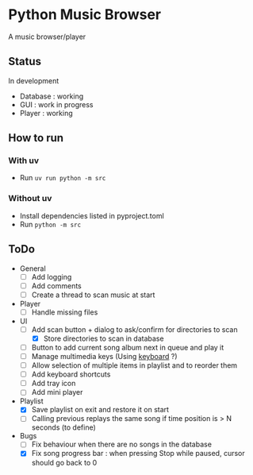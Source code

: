 # Python Music Browser

A music browser/player

## Status

In development

- Database : working
- GUI : work in progress
- Player : working

## How to run

### With uv

- Run `uv run python -m src`

### Without uv

- Install dependencies listed in pyproject.toml
- Run `python -m src`

## ToDo

- General
  - [ ] Add logging
  - [ ] Add comments
  - [ ] Create a thread to scan music at start
- Player
  - [ ] Handle missing files
- UI
  - [ ] Add scan button + dialog to ask/confirm for directories to scan
    - [x] Store directories to scan in database
  - [ ] Button to add current song album next in queue and play it
  - [ ] Manage multimedia keys (Using [keyboard](https://pypi.org/project/keyboard/) ?)
  - [ ] Allow selection of multiple items in playlist and to reorder them
  - [ ] Add keyboard shortcuts
  - [ ] Add tray icon
  - [ ] Add mini player
- Playlist
  - [x] Save playlist on exit and restore it on start
  - [ ] Calling previous replays the same song if time position is > N seconds (to define)
- Bugs
  - [ ] Fix behaviour when there are no songs in the database
  - [x] Fix song progress bar : when pressing Stop while paused, cursor should go back to 0
